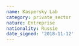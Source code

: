 ```yaml
---
name: Kaspersky Lab
category: private_sector
nature: Entreprise
nationality: Russie
date_signed: '2018-11-12'
---
```

    